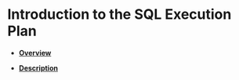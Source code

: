 # Introduction to the SQL Execution Plan<a name="EN-US_TOPIC_0245374544"></a>

-   **[Overview](overview-16.md)**  

-   **[Description](description.md)**  


